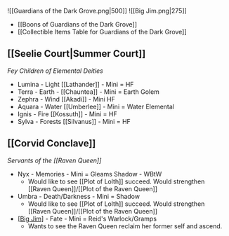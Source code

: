 ![[Guardians of the Dark Grove.png|500]]
![[Big Jim.png|275]]
- [[Boons of Guardians of the Dark Grove]]
- [[Collectible Items Table for Guardians of the Dark Grove]]
## [[Seelie Court|Summer Court]] 
*Fey Children of Elemental Deities*
- Lumina - Light [[Lathander]] - Mini = HF
- Terra - Earth - [[Chauntea]] - Mini = Earth Golem
- Zephra - Wind [[Akadi]] - Mini HF
- Aquara - Water [[Umberlee]] - Mini = Water Elemental 
- Ignis - Fire [[Kossuth]] - Mini = HF
- Sylva - Forests [[Silvanus]] - Mini = HF
## [[Corvid Conclave]]
*Servants of the [[Raven Queen]]*
- Nyx - Memories - Mini = Gleams Shadow - WBtW
	- Would like to see [[Plot of Lolth]] succeed. Would strengthen [[Raven Queen]]/[[Plot of the Raven Queen]]
- Umbra - Death/Darkness - Mini = Shadow
	- Would like to see [[Plot of Lolth]] succeed. Would strengthen [[Raven Queen]]/[[Plot of the Raven Queen]]
- [[Big Jim]](*Jimothy*) - Fate  - Mini = Reid's Warlock/Gramps
	- Wants to see the Raven Queen reclaim her former self and ascend.